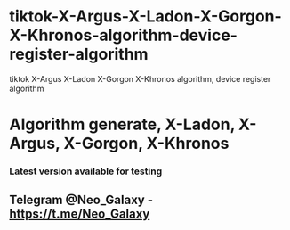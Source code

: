 # tiktok-X-Argus-X-Ladon-X-Gorgon-X-Khronos-algorithm-device-register-algorithm
tiktok X-Argus X-Ladon X-Gorgon X-Khronos algorithm, device register algorithm


# Algorithm generate, X-Ladon, X-Argus, X-Gorgon, X-Khronos

### Latest version available for testing

## Telegram @Neo_Galaxy - https://t.me/Neo_Galaxy
